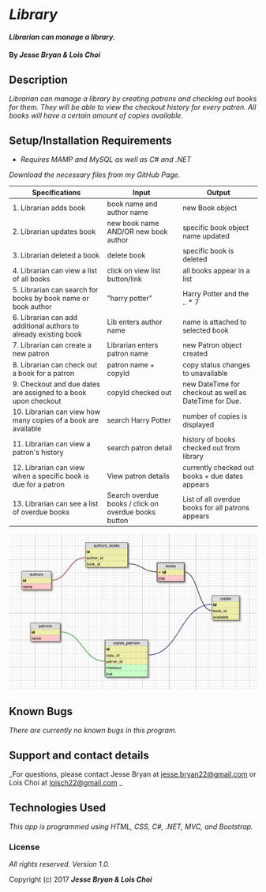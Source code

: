 # _Library_

#### _Librarian can manage a library._

#### By _**Jesse Bryan & Lois Choi**_

## Description

_Librarian can manage a library by creating patrons and checking out books for them. They will be able to view the checkout history for every patron. All books will have a certain amount of copies available._

## Setup/Installation Requirements

* _Requires MAMP and MySQL as well as C# and .NET_

_Download the necessary files from my GitHub Page._

| Specifications | Input   | Output   |
| -------  | ------- | -------   |
| 1. Librarian adds book | book name and author name | new Book object |
| 2. Librarian updates book | new book name AND/OR new book author | specific book object name updated |
| 3. Librarian deleted a book | delete book | specific book is deleted |
| 4. Librarian can view a list of all books | click on view list button/link | all books appear in a list |
| 5. Librarian can search for books by book name or book author | "harry potter" | Harry Potter and the .. * 7 |
| 6. Librarian can add additional authors to already existing book | Lib enters author name | name is attached to selected book |
| 7. Librarian can create a new patron | Librarian enters patron name | new Patron object created |
| 8. Librarian can check out a book for a patron | patron name + copyId | copy status changes to unavailable |
| 9. Checkout and due dates are assigned to a book upon checkout | copyId checked out | new DateTime for checkout as well as DateTime for Due. |
| 10. Librarian can view how many copies of a book are available | search Harry Potter | number of copies is displayed |
| 11. Librarian can view a patron's history | search patron detail | history of books checked out from library |
| 12. Librarian can view when a specific book is due for a patron | View patron details | currently checked out books + due dates appears |
| 13. Librarian can see a list of overdue books | Search overdue books / click on overdue books button | List of all overdue books for all patrons appears |

![](/schema.png)

## Known Bugs

_There are currently no known bugs in this program._

## Support and contact details

_For questions, please contact Jesse Bryan at jesse.bryan22@gmail.com or Lois Choi at loisch22@gmail.com _

## Technologies Used

_This app is programmed using HTML, CSS, C#, .NET, MVC, and Bootstrap._

### License

*All rights reserved.  Version 1.0.*

Copyright (c) 2017 **_Jesse Bryan & Lois Choi_**
